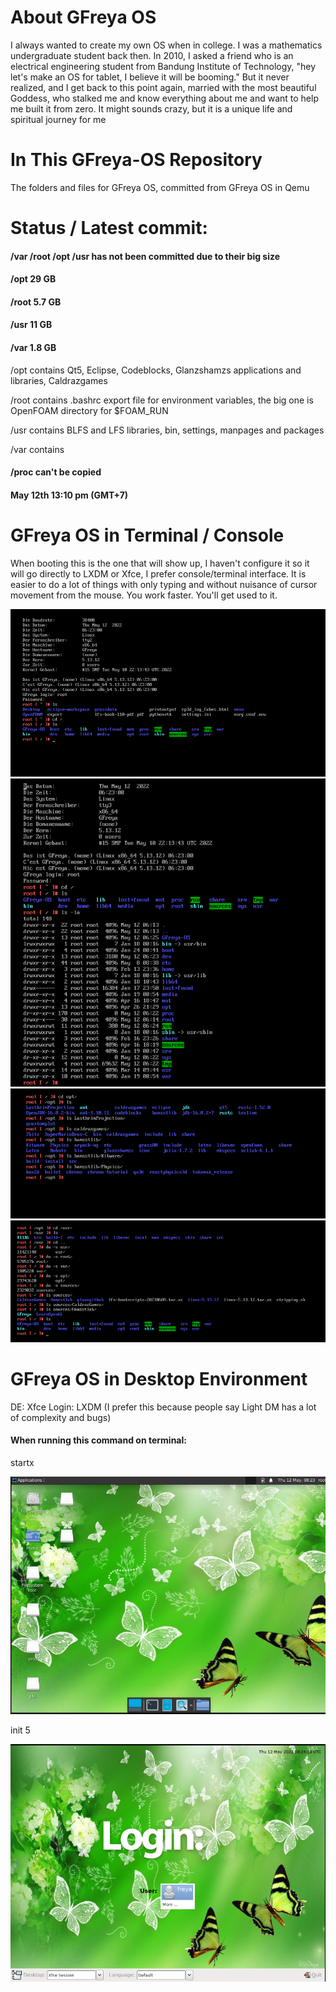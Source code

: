 # About GFreya OS
I always wanted to create my own OS when in college. I was a mathematics undergraduate student back then. In 2010, I asked a friend who is an electrical engineering student from Bandung Institute of Technology, "hey let's make an OS for tablet, I believe it will be booming." But it never realized, and I get back to this point again, married with the most beautiful Goddess, who stalked me and know everything about me and want to help me built it from zero. It might sounds crazy, but it is a unique life and spiritual journey for me

# In This GFreya-OS Repository
The folders and files for GFreya OS, committed from GFreya OS in Qemu 

# Status / Latest commit:
#### /var /root /opt /usr has not been committed due to their big size

#### /opt 29 GB
#### /root 5.7 GB
#### /usr 11 GB
#### /var 1.8 GB

/opt contains Qt5, Eclipse, Codeblocks, Glanzshamzs applications and libraries, Caldrazgames

/root contains .bashrc export file for environment variables, the big one is OpenFOAM directory for $FOAM_RUN

/usr contains BLFS and LFS libraries, bin, settings, manpages and packages

/var contains 

#### /proc can't be copied

#### May 12th 13:10 pm (GMT+7)

# GFreya OS in Terminal / Console
When booting this is the one that will show up, I haven't configure it so it will go directly to LXDM or Xfce, I prefer console/terminal interface.
It is easier to do a lot of things with only typing and without nuisance of cursor movement from the mouse. You work faster. You'll get used to it.

![GFreya OS1](GFreyaOS1.png)
![GFreya OS2](GFreyaOS2.png)
![GFreya OS3](GFreyaOS3.png)
![GFreya OS4](GFreyaOS4.png)

# GFreya OS in Desktop Environment

DE: Xfce
Login: LXDM (I prefer this because people say Light DM has a lot of complexity and bugs)

#### When running this command on terminal:
  startx
  
![GFreya OS5](GFreyaOS5.png)


  init 5
  
![GFreya OS6](GFreyaOS6.png)
